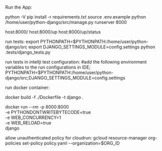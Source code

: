 Run the App:

python -V
pip install -r requirements.txt
source .env.example
python /home/user/python-django/src/manage.py runserver 8000

host:8000/
host:8000/up
host:8000/up/status


run tests:
export PYTHONPATH=$PYTHONPATH:/home/user/python-django/src
export DJANGO_SETTINGS_MODULE=config.settings
python .tests/django_tests.py

run tests in intellji test configuration:
#add the following environment variables to the run configurations in IDE;
PYTHONPATH=$PYTHONPATH:/home/user/python-django/src;DJANGO_SETTINGS_MODULE=config.settings


run docker container:

docker build -f ./Dockerfile -t django .

docker run --rm -p 8000:8000 \
  -e PYTHONDONTWRITEBYTECODE=true \
  -e WEB_CONCURRENCY=1 \
  -e WEB_RELOAD=true \
  django

allow unauthenticated policy for cloudrun:
gcloud resource-manager org-policies set-policy policy.yaml --organization=$ORG_ID

